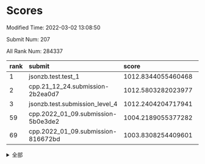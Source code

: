 # Scores

Modified Time: 2022-03-02 13:08:50

Submit Num: 207

All Rank Num: 284337

| rank |               submit               |       score        |       sigma        | pk_num |
| :--- | :--------------------------------- | :----------------- | :----------------- | :----- |
| 1    | jsonzb.test.test_1                 | 1012.8344055460468 | 0.8097809256407148 | 5492   |
| 2    | cpp.21_12_24.submission-2b2ea0d7   | 1012.5803282023977 | 0.8002980532782709 | 5496   |
| 3    | jsonzb.test.submission_level_4     | 1012.2404204717941 | 0.8166233846118914 | 5499   |
| 59   | cpp.2022_01_09.submission-5b0e3de2 | 1004.2189055377282 | 0.709057833785164  | 5495   |
| 69   | cpp.2022_01_09.submission-816672bd | 1003.8308254409601 | 0.716803612163885  | 5490   |


<details>
<summary>全部</summary>

| rank |                 submit                 |       score        |       sigma        | pk_num |
| :--- | :------------------------------------- | :----------------- | :----------------- | :----- |
| 1    | jsonzb.test.test_1                     | 1012.8344055460468 | 0.8097809256407148 | 5492   |
| 2    | cpp.21_12_24.submission-2b2ea0d7       | 1012.5803282023977 | 0.8002980532782709 | 5496   |
| 3    | jsonzb.test.submission_level_4         | 1012.2404204717941 | 0.8166233846118914 | 5499   |
| 4    | gobigger.level_3.submission_level_3_10 | 1011.6772921411963 | 0.76853907322884   | 5494   |
| 5    | gobigger.level_3.submission_level_3_12 | 1011.4292124029452 | 0.7645599319129556 | 5494   |
| 6    | gobigger.level_3.submission_level_3_15 | 1011.3862058947598 | 0.7732370066203311 | 5491   |
| 7    | gobigger.level_3.submission_level_3_44 | 1011.1148340706978 | 0.78182184277512   | 5498   |
| 8    | gobigger.level_3.submission_level_3_34 | 1011.0742211451487 | 0.7737757191114989 | 5495   |
| 9    | gobigger.level_3.submission_level_3_42 | 1011.0500275245889 | 0.7750517605131809 | 5494   |
| 10   | gobigger.level_3.submission_level_3_19 | 1011.0071524980043 | 0.756663901163944  | 5496   |
| 11   | gobigger.level_3.submission_level_3_20 | 1010.9085764287779 | 0.7689854300182987 | 5495   |
| 12   | gobigger.level_3.submission_level_3_25 | 1010.8178350749592 | 0.7799742972899912 | 5492   |
| 13   | gobigger.level_3.submission_level_3_13 | 1010.7683984249277 | 0.7706261580215824 | 5499   |
| 14   | gobigger.level_3.submission_level_3_32 | 1010.7533463662973 | 0.7712423555314019 | 5495   |
| 15   | gobigger.level_3.submission_level_3_38 | 1010.7113908241054 | 0.7829401085557611 | 5498   |
| 16   | gobigger.level_3.submission_level_3_24 | 1010.7109192593203 | 0.7533257019105807 | 5497   |
| 17   | gobigger.level_3.submission_level_3_35 | 1010.6784252075423 | 0.7412199399315139 | 5497   |
| 18   | gobigger.level_3.submission_level_3_2  | 1010.6470798229255 | 0.7474105295532978 | 5498   |
| 19   | gobigger.level_3.submission_level_3_28 | 1010.6205547115279 | 0.7506104900339429 | 5499   |
| 20   | gobigger.level_3.submission_level_3_40 | 1010.6012431943601 | 0.7794944920706705 | 5500   |
| 21   | gobigger.level_3.submission_level_3_7  | 1010.5608074303703 | 0.7531762465308145 | 5498   |
| 22   | gobigger.level_3.submission_level_3_9  | 1010.5549499840843 | 0.7556062228747691 | 5495   |
| 23   | gobigger.level_3.submission_level_3_8  | 1010.2697441890671 | 0.7684482300596409 | 5496   |
| 24   | gobigger.level_3.submission_level_3_1  | 1010.2665207305573 | 0.7445538680392755 | 5493   |
| 25   | gobigger.level_3.submission_level_3_48 | 1010.2476322236598 | 0.7587683035115236 | 5494   |
| 26   | gobigger.level_3.submission_level_3_31 | 1010.1806374103815 | 0.7513025076591943 | 5492   |
| 27   | gobigger.level_3.submission_level_3_5  | 1010.1794360199069 | 0.7813448382544828 | 5493   |
| 28   | gobigger.level_3.submission_level_3_11 | 1010.1482390563634 | 0.7344179342339816 | 5491   |
| 29   | gobigger.level_3.submission_level_3_33 | 1010.1336026390687 | 0.7543727279183674 | 5499   |
| 30   | gobigger.level_3.submission_level_3_29 | 1009.9999737589175 | 0.7836291436510682 | 5493   |
| 31   | gobigger.level_3.submission_level_3_16 | 1009.8997490878029 | 0.7652490598080578 | 5495   |
| 32   | gobigger.level_3.submission_level_3_45 | 1009.8741682475506 | 0.7599547863792763 | 5497   |
| 33   | gobigger.level_3.submission_level_3_0  | 1009.8522804238168 | 0.7419220263585702 | 5487   |
| 34   | gobigger.level_3.submission_level_3_47 | 1009.7549784764515 | 0.7479658932784157 | 5496   |
| 35   | gobigger.level_3.submission_level_3_36 | 1009.642740711258  | 0.755704295625612  | 5495   |
| 36   | gobigger.level_3.submission_level_3_26 | 1009.6278437441573 | 0.75835342088937   | 5496   |
| 37   | gobigger.level_3.submission_level_3_27 | 1009.5762369312423 | 0.7618340948896978 | 5492   |
| 38   | gobigger.level_3.submission_level_3_23 | 1009.5230210068747 | 0.757368699830634  | 5488   |
| 39   | gobigger.level_3.submission_level_3_3  | 1009.4953464751707 | 0.7503475298517979 | 5497   |
| 40   | gobigger.level_3.submission_level_3_14 | 1009.4120096764012 | 0.735878001739361  | 5494   |
| 41   | gobigger.level_3.submission_level_3_37 | 1009.2787621653077 | 0.7466856204448074 | 5496   |
| 42   | gobigger.level_3.submission_level_3_49 | 1009.2729927903956 | 0.7375954927979359 | 5498   |
| 43   | gobigger.level_3.submission_level_3_41 | 1009.2223519736647 | 0.7477004852744795 | 5495   |
| 44   | gobigger.level_3.submission_level_3_39 | 1009.0778897912114 | 0.7659515398143034 | 5489   |
| 45   | gobigger.level_3.submission_level_3_4  | 1009.0054514782167 | 0.7551147612439468 | 5494   |
| 46   | gobigger.level_3.submission_level_3_30 | 1008.870892423547  | 0.7574517557104956 | 5495   |
| 47   | gobigger.level_3.submission_level_3_22 | 1008.815078420299  | 0.7412503879643932 | 5493   |
| 48   | gobigger.level_3.submission_level_3_21 | 1008.798967404359  | 0.7633739692754803 | 5497   |
| 49   | gobigger.level_3.submission_level_3_18 | 1008.5148010134592 | 0.7508547246994889 | 5491   |
| 50   | gobigger.level_3.submission_level_3_43 | 1008.5074463972287 | 0.7435066931941159 | 5499   |
| 51   | gobigger.level_3.submission_level_3_6  | 1008.4677014816384 | 0.7380961177896374 | 5494   |
| 52   | gobigger.level_3.submission_level_3_46 | 1008.3740147204818 | 0.7393421862897385 | 5497   |
| 53   | gobigger.level_3.submission_level_3_17 | 1008.1659426437884 | 0.7380590843117009 | 5499   |
| 54   | gobigger.level_1.submission_level_1_22 | 1005.4477241536539 | 0.7342168368785098 | 5489   |
| 55   | gobigger.level_1.submission_level_1_23 | 1004.9110600630371 | 0.7224002627409193 | 5493   |
| 56   | gobigger.level_1.submission_level_1_26 | 1004.272902484197  | 0.7320138658669462 | 5490   |
| 57   | gobigger.level_1.submission_level_1_39 | 1004.2440071531221 | 0.7217664319499397 | 5496   |
| 58   | gobigger.level_1.submission_level_1_33 | 1004.2241701115371 | 0.706386285887957  | 5495   |
| 59   | cpp.2022_01_09.submission-5b0e3de2     | 1004.2189055377282 | 0.709057833785164  | 5495   |
| 60   | gobigger.level_1.submission_level_1_31 | 1004.2043313010556 | 0.712799352970877  | 5491   |
| 61   | gobigger.level_1.submission_level_1_11 | 1004.1603133066367 | 0.7308088117948084 | 5497   |
| 62   | gobigger.level_1.submission_level_1_27 | 1004.1588691040982 | 0.7221670440851577 | 5491   |
| 63   | gobigger.level_1.submission_level_1_43 | 1004.1437302030592 | 0.7210120004082429 | 5491   |
| 64   | gobigger.level_1.submission_level_1_48 | 1004.1238566278645 | 0.706848619481798  | 5495   |
| 65   | gobigger.level_1.submission_level_1_38 | 1004.0885433217035 | 0.7287618700983775 | 5495   |
| 66   | gobigger.level_1.submission_level_1_49 | 1003.9111061887664 | 0.7153932481420391 | 5491   |
| 67   | gobigger.level_1.submission_level_1_18 | 1003.8763578589021 | 0.7314484915067128 | 5489   |
| 68   | gobigger.level_1.submission_level_1_19 | 1003.851734441668  | 0.7146452513415048 | 5492   |
| 69   | cpp.2022_01_09.submission-816672bd     | 1003.8308254409601 | 0.716803612163885  | 5490   |
| 70   | gobigger.level_1.submission_level_1_5  | 1003.8065353487506 | 0.7195136807161014 | 5493   |
| 71   | gobigger.level_1.submission_level_1_17 | 1003.7770617731808 | 0.7328046923354931 | 5499   |
| 72   | gobigger.level_1.submission_level_1_35 | 1003.7262826917034 | 0.7161984514738772 | 5492   |
| 73   | gobigger.level_1.submission_level_1_7  | 1003.6105951106406 | 0.7224341514868787 | 5500   |
| 74   | gobigger.level_1.submission_level_1_16 | 1003.5677809972696 | 0.72899930165968   | 5497   |
| 75   | gobigger.level_1.submission_level_1_2  | 1003.52826118711   | 0.7261563133789285 | 5493   |
| 76   | gobigger.level_1.submission_level_1_36 | 1003.524232187855  | 0.7143491368856969 | 5495   |
| 77   | gobigger.level_1.submission_level_1_14 | 1003.4927894347566 | 0.7093623201764567 | 5493   |
| 78   | gobigger.level_1.submission_level_1_12 | 1003.4708628810707 | 0.7225990607720887 | 5493   |
| 79   | gobigger.level_1.submission_level_1_24 | 1003.3994296274712 | 0.7131654951033681 | 5496   |
| 80   | gobigger.level_1.submission_level_1_44 | 1003.3940141521973 | 0.7193377588591985 | 5488   |
| 81   | gobigger.level_1.submission_level_1_30 | 1003.386112207234  | 0.7245297245538774 | 5495   |
| 82   | gobigger.level_1.submission_level_1_32 | 1003.3806486548089 | 0.7115994210227055 | 5496   |
| 83   | gobigger.level_1.submission_level_1_15 | 1003.3626272688542 | 0.7109101663871444 | 5494   |
| 84   | gobigger.level_1.submission_level_1_13 | 1003.3600629525362 | 0.715224655496595  | 5494   |
| 85   | gobigger.level_1.submission_level_1_37 | 1003.3296589758185 | 0.7223599428352987 | 5498   |
| 86   | gobigger.level_1.submission_level_1_25 | 1003.315402563734  | 0.7041055725224508 | 5498   |
| 87   | gobigger.level_1.submission_level_1_28 | 1003.273158770823  | 0.7183648796393594 | 5491   |
| 88   | gobigger.level_1.submission_level_1_47 | 1003.2230989460627 | 0.7115142563434198 | 5492   |
| 89   | gobigger.level_1.submission_level_1_0  | 1003.2148465311242 | 0.7176857825537685 | 5495   |
| 90   | gobigger.level_1.submission_level_1_46 | 1003.1578854305011 | 0.7110649499880972 | 5497   |
| 91   | gobigger.level_1.submission_level_1_4  | 1003.1545840717542 | 0.7085849672448408 | 5492   |
| 92   | gobigger.level_1.submission_level_1_10 | 1003.0625030073194 | 0.7169893151411307 | 5496   |
| 93   | gobigger.level_1.submission_level_1_21 | 1003.0352378889461 | 0.7230735221599458 | 5496   |
| 94   | gobigger.level_1.submission_level_1_9  | 1002.9439161002532 | 0.7138808807444086 | 5494   |
| 95   | gobigger.level_1.submission_level_1_20 | 1002.9230154635972 | 0.7122874737530765 | 5500   |
| 96   | gobigger.level_1.submission_level_1_41 | 1002.9202513420611 | 0.711930083403412  | 5495   |
| 97   | gobigger.level_1.submission_level_1_6  | 1002.9069332138693 | 0.7104225247452124 | 5491   |
| 98   | gobigger.level_1.submission_level_1_40 | 1002.7060927356196 | 0.7146431671758497 | 5499   |
| 99   | gobigger.level_1.submission_level_1_1  | 1002.5878156627306 | 0.7127687990671927 | 5500   |
| 100  | gobigger.level_1.submission_level_1_8  | 1002.4446811331013 | 0.7074806020857181 | 5492   |
| 101  | gobigger.level_1.submission_level_1_3  | 1002.3713036475602 | 0.7184239480849814 | 5494   |
| 102  | gobigger.level_1.submission_level_1_29 | 1002.3491582353099 | 0.7168513407032404 | 5492   |
| 103  | gobigger.level_1.submission_level_1_34 | 1002.2069895654142 | 0.7099583744479393 | 5490   |
| 104  | gobigger.level_1.submission_level_1_42 | 1001.9257188139894 | 0.7189162630137993 | 5496   |
| 105  | gobigger.level_1.submission_level_1_45 | 1001.8985422847195 | 0.7161331396249951 | 5493   |
| 106  | gobigger.random.submission_random_39   | 998.1053982889425  | 0.7053577281145124 | 5491   |
| 107  | gobigger.random.submission_random_13   | 997.7883911853925  | 0.7002233366379509 | 5496   |
| 108  | gobigger.random.submission_random_40   | 996.922092381813   | 0.7078774411651819 | 5496   |
| 109  | gobigger.random.submission_random_46   | 996.9065968291183  | 0.7024011338974842 | 5493   |
| 110  | gobigger.random.submission_random_5    | 996.8217985948795  | 0.7185060814080423 | 5493   |
| 111  | gobigger.random.submission_random_0    | 996.7516050071375  | 0.7102811552683571 | 5491   |
| 112  | gobigger.random.submission_random_29   | 996.7117320287181  | 0.7128258448222421 | 5492   |
| 113  | gobigger.random.submission_random_43   | 996.6721866455421  | 0.7047570467462673 | 5494   |
| 114  | gobigger.random.submission_random_11   | 996.5648993819486  | 0.711938864860407  | 5494   |
| 115  | gobigger.random.submission_random_19   | 996.5615290423094  | 0.7155041994777729 | 5491   |
| 116  | gobigger.random.submission_random_10   | 996.5488699978619  | 0.7305626730399208 | 5492   |
| 117  | gobigger.random.submission_random_34   | 996.5250335272779  | 0.706266293911247  | 5494   |
| 118  | gobigger.random.submission_random_22   | 996.508689224602   | 0.713116010060805  | 5490   |
| 119  | gobigger.random.submission_random_9    | 996.5081858826597  | 0.716738403365877  | 5498   |
| 120  | gobigger.random.submission_random_15   | 996.4812006810663  | 0.7220907097341078 | 5495   |
| 121  | gobigger.random.submission_random_30   | 996.4630276991915  | 0.7099903210052495 | 5494   |
| 122  | gobigger.random.submission_random_18   | 996.4323149161979  | 0.7018941271481567 | 5495   |
| 123  | gobigger.random.submission_random_48   | 996.3584535277677  | 0.7060176287945772 | 5495   |
| 124  | gobigger.random.submission_random_7    | 996.0424492927468  | 0.7179732901347703 | 5490   |
| 125  | gobigger.random.submission_random_37   | 996.0367500773511  | 0.7096393189657338 | 5494   |
| 126  | gobigger.random.submission_random_3    | 995.9999340688893  | 0.7067228309234018 | 5496   |
| 127  | gobigger.random.submission_random_45   | 995.9997978658935  | 0.7045689534478227 | 5494   |
| 128  | gobigger.random.submission_random_17   | 995.933955636313   | 0.7160413858429434 | 5495   |
| 129  | gobigger.random.submission_random_44   | 995.8994382997168  | 0.7243022418032402 | 5500   |
| 130  | gobigger.random.submission_random_25   | 995.8416467716016  | 0.7078876470802514 | 5494   |
| 131  | gobigger.random.submission_random_12   | 995.829945965081   | 0.7038565241124608 | 5495   |
| 132  | gobigger.random.submission_random_33   | 995.8016742130088  | 0.7091124131917295 | 5492   |
| 133  | gobigger.random.submission_random_41   | 995.7563076061958  | 0.70968528145138   | 5489   |
| 134  | gobigger.random.submission_random_28   | 995.7213163106663  | 0.71609660760945   | 5490   |
| 135  | gobigger.random.submission_random_31   | 995.720236209129   | 0.7115399067934957 | 5496   |
| 136  | gobigger.random.submission_random_24   | 995.7082542611754  | 0.7215803690300039 | 5495   |
| 137  | gobigger.random.submission_random_4    | 995.6979138948539  | 0.7243264529310401 | 5496   |
| 138  | gobigger.random.submission_random_8    | 995.6271891876283  | 0.7155639609293469 | 5495   |
| 139  | gobigger.random.submission_random_32   | 995.5710666903981  | 0.7080765085495878 | 5498   |
| 140  | gobigger.random.submission_random_36   | 995.5342079144576  | 0.7096652759290978 | 5489   |
| 141  | gobigger.random.submission_random_26   | 995.4661031833615  | 0.7166635617747915 | 5493   |
| 142  | gobigger.random.submission_random_47   | 995.460621202565   | 0.7128652713655543 | 5494   |
| 143  | gobigger.random.submission_random_2    | 995.4399261177984  | 0.7027106543788801 | 5496   |
| 144  | gobigger.random.submission_random_20   | 995.3809740611936  | 0.7129667698406351 | 5496   |
| 145  | gobigger.random.submission_random_16   | 995.3761596654527  | 0.713149730387408  | 5495   |
| 146  | gobigger.random.submission_random_14   | 995.3505724535162  | 0.7039956167129539 | 5493   |
| 147  | gobigger.random.submission_random_42   | 995.2737739418006  | 0.715923689584655  | 5496   |
| 148  | gobigger.random.submission_random_38   | 995.0769617949995  | 0.7150978612576002 | 5491   |
| 149  | gobigger.random.submission_random_49   | 995.0732259157477  | 0.7115879489575372 | 5494   |
| 150  | gobigger.random.submission_random_23   | 994.8962840134471  | 0.7130222395251168 | 5495   |
| 151  | gobigger.random.submission_random_6    | 994.8796029725341  | 0.7105628064900131 | 5494   |
| 152  | gobigger.random.submission_random_21   | 994.8154196391712  | 0.7154015403243367 | 5491   |
| 153  | gobigger.random.submission_random_27   | 994.8092982110797  | 0.7151622590731501 | 5498   |
| 154  | gobigger.random.submission_random_1    | 994.7974144761314  | 0.7071198256679743 | 5496   |
| 155  | gobigger.random.submission_random_35   | 994.550629446542   | 0.7100609870634823 | 5494   |
| 156  | gobigger.level_2.submission_level_2_27 | 993.7638268610837  | 0.7362960797113206 | 5496   |
| 157  | gobigger.level_2.submission_level_2_19 | 993.6552029585881  | 0.7246473320037403 | 5492   |
| 158  | gobigger.level_2.submission_level_2_41 | 993.6009057101134  | 0.7447131349163191 | 5494   |
| 159  | gobigger.level_2.submission_level_2_24 | 993.2969043419351  | 0.7408108132291549 | 5493   |
| 160  | gobigger.level_2.submission_level_2_10 | 993.0894228229176  | 0.7320564181885933 | 5496   |
| 161  | gobigger.level_2.submission_level_2_3  | 993.0360424890059  | 0.7392270668700527 | 5494   |
| 162  | gobigger.level_2.submission_level_2_18 | 992.9882872331808  | 0.7380522708298737 | 5494   |
| 163  | gobigger.level_2.submission_level_2_21 | 992.9706742372399  | 0.7422821562384726 | 5497   |
| 164  | gobigger.level_2.submission_level_2_17 | 992.9051465049245  | 0.7489035743098915 | 5498   |
| 165  | gobigger.level_2.submission_level_2_47 | 992.7853476623984  | 0.7355759198984965 | 5495   |
| 166  | gobigger.level_2.submission_level_2_6  | 992.6878626774351  | 0.7534258135073602 | 5491   |
| 167  | gobigger.level_2.submission_level_2_8  | 992.6605584368559  | 0.7262771761645462 | 5496   |
| 168  | gobigger.level_2.submission_level_2_0  | 992.588368951169   | 0.7470263802347795 | 5496   |
| 169  | gobigger.level_2.submission_level_2_35 | 992.5382743242844  | 0.744432891448788  | 5493   |
| 170  | gobigger.level_2.submission_level_2_29 | 992.5114522169589  | 0.7483011603568822 | 5496   |
| 171  | gobigger.level_2.submission_level_2_2  | 992.4493022275091  | 0.7233715400276781 | 5494   |
| 172  | gobigger.level_2.submission_level_2_20 | 992.4433989672002  | 0.7343099864919334 | 5492   |
| 173  | gobigger.level_2.submission_level_2_23 | 992.3404980633737  | 0.7478080757236681 | 5498   |
| 174  | gobigger.level_2.submission_level_2_12 | 992.2764398995612  | 0.7499049997859618 | 5494   |
| 175  | gobigger.level_2.submission_level_2_7  | 992.2484656436204  | 0.7604465025736419 | 5493   |
| 176  | gobigger.level_2.submission_level_2_11 | 992.2310256022344  | 0.7397725381569333 | 5491   |
| 177  | gobigger.level_2.submission_level_2_15 | 992.1802390242627  | 0.7420482456425793 | 5496   |
| 178  | gobigger.level_2.submission_level_2_37 | 992.1587758416665  | 0.7463151096325109 | 5491   |
| 179  | gobigger.level_2.submission_level_2_34 | 992.1056603128995  | 0.7557375472483824 | 5498   |
| 180  | gobigger.level_2.submission_level_2_38 | 992.0956021926409  | 0.7481271640741928 | 5494   |
| 181  | gobigger.level_2.submission_level_2_25 | 991.9668098448136  | 0.7555199961613932 | 5494   |
| 182  | gobigger.level_2.submission_level_2_36 | 991.8167976209813  | 0.7558077613270104 | 5494   |
| 183  | gobigger.level_2.submission_level_2_1  | 991.7646499292214  | 0.7452951681186865 | 5497   |
| 184  | gobigger.level_2.submission_level_2_9  | 991.759050136736   | 0.7605176261361822 | 5495   |
| 185  | gobigger.level_2.submission_level_2_32 | 991.7058472989448  | 0.7507543912335344 | 5494   |
| 186  | gobigger.level_2.submission_level_2_48 | 991.698548326023   | 0.7407947243074828 | 5491   |
| 187  | gobigger.level_2.submission_level_2_42 | 991.6683440324867  | 0.7550254365726813 | 5494   |
| 188  | gobigger.level_2.submission_level_2_28 | 991.5496757834733  | 0.7423177435185513 | 5497   |
| 189  | gobigger.level_2.submission_level_2_22 | 991.5330508773417  | 0.7414190846917847 | 5495   |
| 190  | gobigger.level_2.submission_level_2_40 | 991.4869004293138  | 0.7506963588120682 | 5497   |
| 191  | gobigger.level_2.submission_level_2_14 | 991.4108872027352  | 0.7439518866653447 | 5493   |
| 192  | gobigger.level_2.submission_level_2_5  | 991.386694651131   | 0.7598475634377296 | 5493   |
| 193  | gobigger.level_2.submission_level_2_31 | 991.3512733205029  | 0.7549162316898732 | 5494   |
| 194  | gobigger.level_2.submission_level_2_4  | 991.348065068149   | 0.7611821464626627 | 5500   |
| 195  | gobigger.level_2.submission_level_2_30 | 991.2781107909544  | 0.7452027304251003 | 5494   |
| 196  | gobigger.level_2.submission_level_2_44 | 991.1630361426795  | 0.7786443650458614 | 5499   |
| 197  | gobigger.level_2.submission_level_2_49 | 991.1599739587326  | 0.7572777622370245 | 5494   |
| 198  | gobigger.level_2.submission_level_2_33 | 991.106103716559   | 0.7541382240282659 | 5491   |
| 199  | gobigger.level_2.submission_level_2_39 | 991.0871660426319  | 0.7561980334392855 | 5498   |
| 200  | gobigger.level_2.submission_level_2_13 | 990.8474908506932  | 0.7433100312343985 | 5496   |
| 201  | gobigger.level_2.submission_level_2_16 | 990.8430482118199  | 0.7380995662799411 | 5497   |
| 202  | gobigger.level_2.submission_level_2_45 | 990.650651890847   | 0.7700730818885123 | 5491   |
| 203  | gobigger.level_2.submission_level_2_26 | 990.5595330175132  | 0.7643572317255249 | 5497   |
| 204  | gobigger.level_2.submission_level_2_43 | 990.4454205719323  | 0.7652197876588973 | 5494   |
| 205  | gobigger.level_2.submission_level_2_46 | 989.7762508866541  | 0.7894861313772883 | 5494   |
| 206  | gobigger.none.submission_none_0        | 977.2358160890474  | 1.3148294711303712 | 5496   |
| 207  | gobigger.none.submission_none_1        | 975.5254653820868  | 1.5199651016574471 | 5496   |

</details>